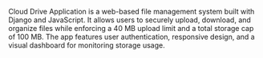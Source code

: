 Cloud Drive Application is a web-based file management system built with Django and JavaScript. It allows users to securely upload, download, and organize files while enforcing a 40 MB upload limit and a total storage cap of 100 MB. The app features user authentication, responsive design, and a visual dashboard for monitoring storage usage.
